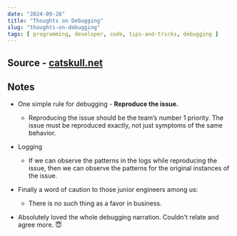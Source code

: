 ```yaml
---
date: "2024-09-26"
title: "Thoughts on Debugging"
slug: "thoughts-on-debugging"
tags: [ programming, developer, code, tips-and-tricks, debugging ]
---
```




## Source - [catskull.net][1]

## Notes
* One simple rule for debugging - **Reproduce the issue.**
  * Reproducing the issue should be the team’s number 1 priority. The issue must be reproduced exactly, not just symptoms of the same behavior.
* Logging
  * If we can observe the patterns in the logs while reproducing the issue, then we can observe the patterns for the original instances of the issue.
* Finally a word of caution to those junior engineers among us:
  * There is no such thing as a favor in business.
* Absolutely loved the whole debugging narration. Couldn't relate and agree more. 😇



  [1]: https://catskull.net/thoughts-on-debugging.html
